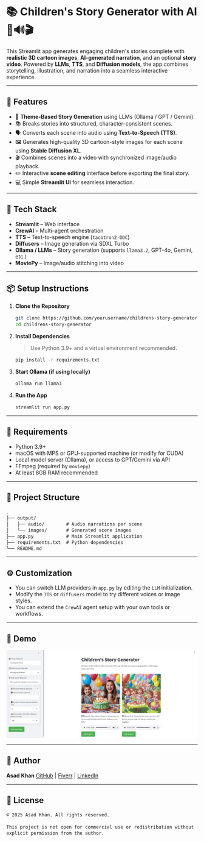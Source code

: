 # 📚 Children's Story Generator with AI 🎨🔊🎬

This Streamlit app generates engaging children's stories complete with **realistic 3D cartoon images**, **AI-generated narration**, and an optional **story video**. Powered by **LLMs**, **TTS**, and **Diffusion models**, the app combines storytelling, illustration, and narration into a seamless interactive experience.

---

## 🚀 Features

* 🎯 **Theme-Based Story Generation** using LLMs (Ollama / GPT / Gemini).
* 📚 Breaks stories into structured, character-consistent scenes.
* 🗣️ Converts each scene into audio using **Text-to-Speech (TTS)**.
* 🖼️ Generates high-quality 3D cartoon-style images for each scene using **Stable Diffusion XL**.
* 🎬 Combines scenes into a video with synchronized image/audio playback.
* ✏️ Interactive **scene editing** interface before exporting the final story.
* 💻 Simple **Streamlit UI** for seamless interaction.

---

## 🧠 Tech Stack

* **Streamlit** – Web interface
* **CrewAI** – Multi-agent orchestration
* **TTS** – Text-to-speech engine (`tacotron2-DDC`)
* **Diffusers** – Image generation via SDXL Turbo
* **Ollama / LLMs** – Story generation (supports `llama3.2`, GPT-4o, Gemini, etc.)
* **MoviePy** – Image/audio stitching into video

---

## 📦 Setup Instructions

1. **Clone the Repository**

   ```bash
   git clone https://github.com/yourusername/childrens-story-generator.git
   cd childrens-story-generator
   ```

2. **Install Dependencies**

   > Use Python 3.9+ and a virtual environment recommended.

   ```bash
   pip install -r requirements.txt
   ```

3. **Start Ollama (if using locally)**

   ```bash
   ollama run llama3
   ```

4. **Run the App**

   ```bash
   streamlit run app.py
   ```

---

## 🧪 Requirements

* Python 3.9+
* macOS with MPS or GPU-supported machine (or modify for CUDA)
* Local model server (Ollama), or access to GPT/Gemini via API
* FFmpeg (required by `moviepy`)
* At least 8GB RAM recommended

---

## 📁 Project Structure

```
.
├── output/
│   ├── audio/        # Audio narrations per scene
│   └── images/       # Generated scene images
├── app.py            # Main Streamlit application
├── requirements.txt  # Python dependencies
└── README.md
```

---

## ⚙️ Customization

* You can switch LLM providers in `app.py` by editing the `LLM` initialization.
* Modify the `TTS` or `diffusers` model to try different voices or image styles.
* You can extend the `CrewAI` agent setup with your own tools or workflows.

---

## 📸 Demo

![AI Assistant Demo](image_1.jpeg)

---

## 👤 Author

**Asad Khan**
[GitHub](https://github.com/assad-khan) | [Fiverr](https://www.fiverr.com/s/dDB9epg) | [LinkedIn](https://linkedin.com)

---

## 📜 License

```
© 2025 Asad Khan. All rights reserved.

This project is not open for commercial use or redistribution without explicit permission from the author.
